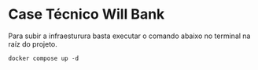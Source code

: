 # Case Técnico Will Bank

Para subir a infraesturura basta executar o comando abaixo no terminal na raíz do projeto.

```
docker compose up -d 
```